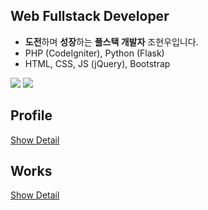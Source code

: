 ## Web Fullstack Developer
  - **도전**하며 **성장**하는 **풀스택 개발자** 조현우입니다.
  - PHP (CodeIgniter), Python (Flask)
  - HTML, CSS, JS (jQuery), Bootstrap

![](https://github-readme-stats.vercel.app/api/top-langs/?username=dokdo2013&langs_count=8)
![](https://github-readme-stats.vercel.app/api?username=dokdo2013&show_icons=true)

## Profile
[Show Detail][profile]

## Works
[Show Detail][work]


[haenu]: <https://haenu.com>
[work]: <https://github.com/dokdo2013/dokdo2013/blob/main/WORKS.md>
[profile]: <https://github.com/dokdo2013/dokdo2013/blob/main/PROFILE.md>
